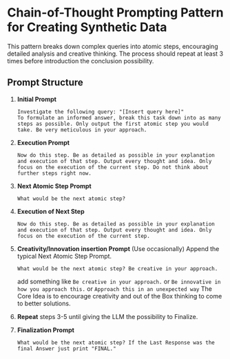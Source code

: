 # Chain-of-Thought Prompting Pattern for Creating Synthetic Data

This pattern breaks down complex queries into atomic steps, encouraging detailed analysis and creative thinking. The process should repeat at least 3 times before introduction the conclusion possibility.

## Prompt Structure

1. **Initial Prompt**
   ```
   Investigate the following query: "[Insert query here]"  
   To formulate an informed answer, break this task down into as many steps as possible. Only output the first atomic step you would take. Be very meticulous in your approach.
   ```

2. **Execution Prompt**
   ```
   Now do this step. Be as detailed as possible in your explanation and execution of that step. Output every thought and idea. Only focus on the execution of the current step. Do not think about further steps right now.
   ```

3. **Next Atomic Step Prompt**
   ```
   What would be the next atomic step?
   ```

4. **Execution of Next Step**
   ```
   Now do this step. Be as detailed as possible in your explanation and execution of that step. Output every thought and idea. Only focus on the execution of the current step.
   ```

5. **Creativity/Innovation insertion Prompt** (Use occasionally)
   Append the typical Next Atomic Step Prompt.
   ```
   What would be the next atomic step? Be creative in your approach.
   ```
   add something like
   `Be creative in your approach.` or `Be innovative in how you approach this.` or `Approach this in an unexpected way`
   The Core Idea is to encourage creativity and out of the Box thinking to come to better solutions.
   

7. **Repeat** steps 3-5 until giving the LLM the possibility to Finalize.

8. **Finalization Prompt**
   ```
   What would be the next atomic step? If the Last Response was the final Answer just print "FINAL."
   ```
